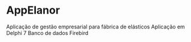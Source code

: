 # AppElanor
Aplicação de gestão empresarial para fábrica de elásticos
Aplicação em Delphi 7 
Banco de dados Firebird
